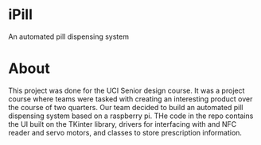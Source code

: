 # iPill
An automated pill dispensing system

# About
This project was done for the UCI Senior design course.  It was a project course where teams were tasked with creating an interesting product over the course of two quarters.  Our team decided to build an automated pill dispensing system based on a raspberry pi. THe code in the repo contains the UI built on the TKinter library, drivers for interfacing with and NFC reader and servo motors, and classes to store prescription information.
